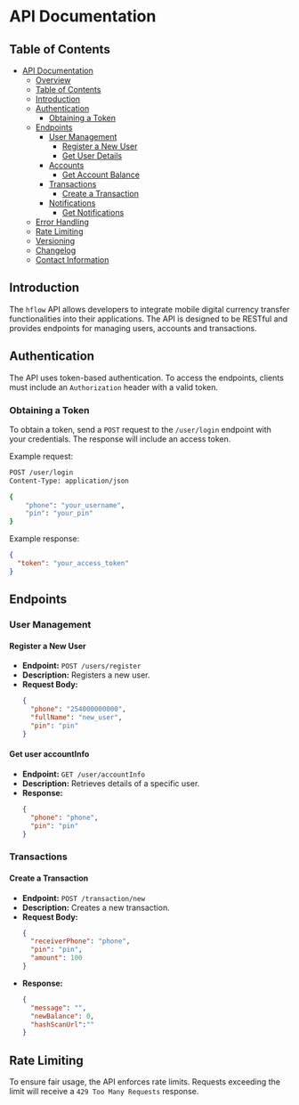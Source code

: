 # API Documentation

## Table of Contents

- [API Documentation](#api-documentation)
  - [Overview](#overview)
  - [Table of Contents](#table-of-contents)
  - [Introduction](#introduction)
  - [Authentication](#authentication)
    - [Obtaining a Token](#obtaining-a-token)
  - [Endpoints](#endpoints)
    - [User Management](#user-management)
      - [Register a New User](#register-a-new-user)
      - [Get User Details](#get-user-details)
    - [Accounts](#accounts)
      - [Get Account Balance](#get-account-balance)
    - [Transactions](#transactions)
      - [Create a Transaction](#create-a-transaction)
    - [Notifications](#notifications)
      - [Get Notifications](#get-notifications)
  - [Error Handling](#error-handling)
  - [Rate Limiting](#rate-limiting)
  - [Versioning](#versioning)
  - [Changelog](#changelog)
  - [Contact Information](#contact-information)

## Introduction

The `hflow` API allows developers to integrate mobile digital currency transfer functionalities
into their applications. The API is designed to be RESTful and provides
endpoints for managing users, accounts and transactions.

## Authentication

The API uses token-based authentication. To access the endpoints, clients must
include an `Authorization` header with a valid token.

### Obtaining a Token

To obtain a token, send a `POST` request to the `/user/login` endpoint with your
credentials. The response will include an access token.

Example request:

```bash
POST /user/login
Content-Type: application/json

{
    "phone": "your_username",
    "pin": "your_pin"
}
```

Example response:

```json
{
  "token": "your_access_token"
}
```

## Endpoints

### User Management

#### Register a New User

- **Endpoint:** `POST /users/register`
- **Description:** Registers a new user.
- **Request Body:**
  ```json
  {
    "phone": "254000000000",
    "fullName": "new_user",
    "pin": "pin"
  }
  ```

#### Get user accountInfo

- **Endpoint:** `GET /user/accountInfo`
- **Description:** Retrieves details of a specific user.
- **Response:**
  ```json
  {
    "phone": "phone",
    "pin": "pin"
  }
  ```

### Transactions

#### Create a Transaction

- **Endpoint:** `POST /transaction/new`
- **Description:** Creates a new transaction.
- **Request Body:**
  ```json
  {
    "receiverPhone": "phone",
    "pin": "pin",
    "amount": 100
  }
  ```
- **Response:**
  ```json
  {
    "message": "",
    "newBalance": 0,
    "hashScanUrl":""
  }
  ```

## Rate Limiting

To ensure fair usage, the API enforces rate limits. Requests exceeding the limit
will receive a `429 Too Many Requests` response.
